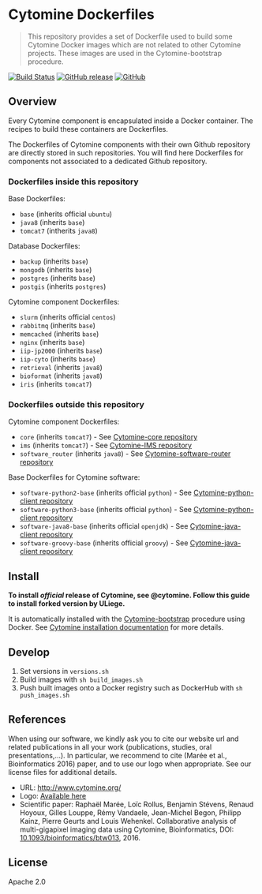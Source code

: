 # Cytomine Dockerfiles

> This repository provides a set of Dockerfile used to build some Cytomine Docker images which are not related to other Cytomine projects. These images are used in the Cytomine-bootstrap procedure.

[![Build Status](https://travis-ci.com/Cytomine-ULiege/Dockerfiles.svg?branch=master)](https://travis-ci.com/Cytomine-ULiege/Dockerfiles)
[![GitHub release](https://img.shields.io/github/release/Cytomine-ULiege/Dockerfiles.svg)](https://github.com/Cytomine-ULiege/Dockerfiles/releases)
[![GitHub](https://img.shields.io/github/license/Cytomine-ULiege/Dockerfiles.svg)](https://github.com/Cytomine-ULiege/Dockerfiles/blob/master/LICENSE)

## Overview

Every Cytomine component is encapsulated inside a Docker container. The recipes to build these containers are Dockerfiles. 

The Dockerfiles of Cytomine components with their own Github repository are directly stored in such repositories. You will find here Dockerfiles for components not associated to a dedicated Github repository.

### Dockerfiles inside this repository
Base Dockerfiles:
* `base` (inherits official `ubuntu`)
* `java8` (inherits `base`)
* `tomcat7` (intherits `java8`)

Database Dockerfiles:
* `backup` (inherits `base`)
* `mongodb` (inherits `base`)
* `postgres` (inherits `base`)
* `postgis` (inherits `postgres`)

Cytomine component Dockerfiles:
* `slurm` (inherits official `centos`)
* `rabbitmq` (inherits `base`)
* `memcached` (inherits `base`)
* `nginx` (inherits `base`)
* `iip-jp2000` (inherits `base`)
* `iip-cyto` (inherits `base`)
* `retrieval` (inherits `java8`)
* `bioformat` (inherits `java8`)
* `iris` (inherits `tomcat7`)

### Dockerfiles outside this repository
Cytomine component Dockerfiles:
* `core` (inherits `tomcat7`) - See [Cytomine-core repository](https://github.com/Cytomine-ULiege/Cytomine-core)
* `ims` (inherits `tomcat7`) - See [Cytomine-IMS repository](https://github.com/Cytomine-ULiege/Cytomine-IMS)
* `software_router` (inherits `java8`) - See [Cytomine-software-router repository](https://github.com/Cytomine-ULiege/Cytomine-software-router)

Base Dockerfiles for Cytomine software:
* `software-python2-base` (inherits official `python`) - See [Cytomine-python-client repository](https://github.com/Cytomine-ULiege/Cytomine-python-client)
* `software-python3-base` (inherits official `python`) - See [Cytomine-python-client repository](https://github.com/Cytomine-ULiege/Cytomine-python-client)
* `software-java8-base` (inherits official `openjdk`) - See [Cytomine-java-client repository](https://github.com/Cytomine-ULiege/Cytomine-java-client)
* `software-groovy-base` (inherits official `groovy`) - See [Cytomine-java-client repository](https://github.com/Cytomine-ULiege/Cytomine-java-client)

## Install
**To install *official* release of Cytomine, see @cytomine. Follow this guide to install forked version by ULiege.** 

It is automatically installed with the [Cytomine-bootstrap](https://github.com/Cytomine-ULiege/Cytomine-bootstrap) procedure using Docker. See [Cytomine installation documentation](http://doc.cytomine.be/pages/viewpage.action?pageId=10715266) for more details.

## Develop

1. Set versions in `versions.sh`
2. Build images with `sh build_images.sh`
3. Push built images onto a Docker registry such as DockerHub with `sh push_images.sh`

## References
When using our software, we kindly ask you to cite our website url and related publications in all your work (publications, studies, oral presentations,...). In particular, we recommend to cite (Marée et al., Bioinformatics 2016) paper, and to use our logo when appropriate. See our license files for additional details.

- URL: http://www.cytomine.org/
- Logo: [Available here](https://cytomine.coop/sites/cytomine.coop/files/inline-images/logo-300-org.png)
- Scientific paper: Raphaël Marée, Loïc Rollus, Benjamin Stévens, Renaud Hoyoux, Gilles Louppe, Rémy Vandaele, Jean-Michel Begon, Philipp Kainz, Pierre Geurts and Louis Wehenkel. Collaborative analysis of multi-gigapixel imaging data using Cytomine, Bioinformatics, DOI: [10.1093/bioinformatics/btw013](http://dx.doi.org/10.1093/bioinformatics/btw013), 2016. 

## License

Apache 2.0
